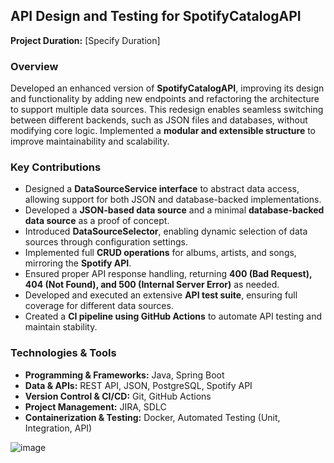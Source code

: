 ## API Design and Testing for SpotifyCatalogAPI

**Project Duration:** [Specify Duration]

### Overview
Developed an enhanced version of **SpotifyCatalogAPI**, improving its design and functionality by adding new endpoints and refactoring the architecture to support multiple data sources. This redesign enables seamless switching between different backends, such as JSON files and databases, without modifying core logic. Implemented a **modular and extensible structure** to improve maintainability and scalability.

### Key Contributions
- Designed a **DataSourceService interface** to abstract data access, allowing support for both JSON and database-backed implementations.  
- Developed a **JSON-based data source** and a minimal **database-backed data source** as a proof of concept.  
- Introduced **DataSourceSelector**, enabling dynamic selection of data sources through configuration settings.  
- Implemented full **CRUD operations** for albums, artists, and songs, mirroring the **Spotify API**.  
- Ensured proper API response handling, returning **400 (Bad Request), 404 (Not Found), and 500 (Internal Server Error)** as needed.  
- Developed and executed an extensive **API test suite**, ensuring full coverage for different data sources.  
- Created a **CI pipeline using GitHub Actions** to automate API testing and maintain stability.  

### Technologies & Tools
- **Programming & Frameworks:** Java, Spring Boot  
- **Data & APIs:** REST API, JSON, PostgreSQL, Spotify API  
- **Version Control & CI/CD:** Git, GitHub Actions  
- **Project Management:** JIRA, SDLC  
- **Containerization & Testing:** Docker, Automated Testing (Unit, Integration, API)  



![image](https://github.com/user-attachments/assets/8d46ecbe-b25d-4209-80a0-2884f5e0712b)


